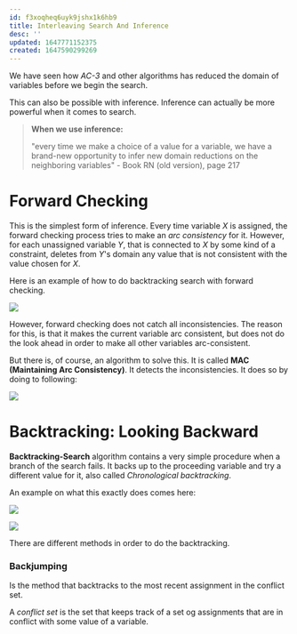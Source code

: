 ```yaml
---
id: f3xoqheq6uyk9jshx1k6hb9
title: Interleaving Search And Inference
desc: ''
updated: 1647771152375
created: 1647590299269
---
```

We have seen how *AC-3* and other algorithms has reduced the domain of variables before we begin the search. 

This can also be possible with inference. Inference can actually be more powerful when it comes to search.


> **When we use inference:**
>
> "every time we make a choice of a value for a variable, we have a brand-new opportunity to infer new domain reductions on the neighboring variables" - Book RN (old version), page 217

# Forward Checking
This is the simplest form of inference. Every time variable $X$ is assigned, the forward checking process tries to make an *arc consistency* for it. However, for each unassigned variable $Y$, that is connected to $X$ by some kind of a constraint, deletes from $Y$'s domain any value that is not consistent with the value chosen for $X$.

Here is an example of how to do backtracking search with forward checking. 

![](/assets/images/2022-03-20-09-51-31.png)

However, forward checking does not catch all inconsistencies. The reason for this, is that it makes the current variable arc consistent, but does not do the look ahead in order to make all other variables arc-consistent. 

But there is, of course, an algorithm to solve this. It is called **MAC (Maintaining Arc Consistency)**. It detects the inconsistencies. It does so by doing to following:

![](/assets/images/2022-03-20-10-07-09.png)

# Backtracking: Looking Backward
**Backtracking-Search** algorithm contains a very simple procedure when a branch of the search fails. It backs up to the proceeding variable and try a different value for it, also called *Chronological backtracking*. 

An example on what this exactly does comes here:

![](/assets/images/2022-03-20-10-51-10.png)

![](/assets/images/2022-03-20-10-51-30.png)

There are different methods in order to do the backtracking.

### Backjumping 
Is the method that backtracks to the most recent assignment in the conflict set. 

A *conflict set* is the set that keeps track of a set og assignments that are in conflict with some value of a variable.